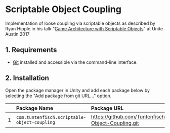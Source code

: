 # Scriptable Object Coupling

Implementation of loose coupling via scriptable objects as described by Ryan Hipple in his talk "[Game Architecture with Scriptable Objects](https://www.youtube.com/watch?v=raQ3iHhE_Kk)" at Unite Austin 2017

## 1. Requirements

* [Git](https://git-scm.com/) installed and accessible via the command-line interface.

## 2. Installation

Open the package manager in Unity and add each package below by selecting the "Add package from git URL..." option.

|     | Package Name                                     | Package URL                                                   |
|:---:|:------------------------------------------------ |:------------------------------------------------------------- |
|   1 | ```com.tuntenfisch.scriptable-object-coupling``` | https://github.com/Tuntenfisch/Scriptable-Object-Coupling.git |
